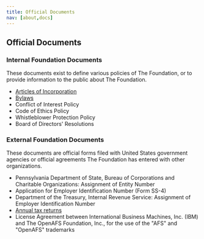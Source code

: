 ```yaml
---
title: Official Documents
nav: [about,docs]
---
```


## Official Documents ##

### Internal Foundation Documents ###

These documents exist to define various policies of The Foundation, or to
provide information to the public about The Foundation.

* [Articles of Incorporation](openafs-foundation-incorporation.pdf)
* [Bylaws](openafs-foundation-bylaws.pdf)
* Conflict of Interest Policy
* Code of Ethics Policy
* Whistleblower Protection Policy
* Board of Directors' Resolutions

### External Foundation Documents ###

These documents are official forms filed with United States government agencies or official
agreements The Foundation has entered with other organizations.

* Pennsylvania Department of State, Bureau of Corporations and Charitable Organizations: Assignment of Entity Number
* Application for Employer Identification Number (Form SS-4)
* Department of the Treasury, Internal Revenue Service: Assignment of Employer Identification Number
* [Annual tax returns](finances/)
* License Agreement between International Business Machines, Inc. (IBM) and The OpenAFS Foundation, Inc., for the use of the "AFS" and "OpenAFS" trademarks
